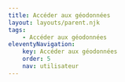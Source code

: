 ```yaml
---
title: Accéder aux géodonnées
layout: layouts/parent.njk
tags:
    - Accéder aux géodonnées
eleventyNavigation:
    key: Accéder aux géodonnées
    order: 5
    nav: utilisateur
---
```

